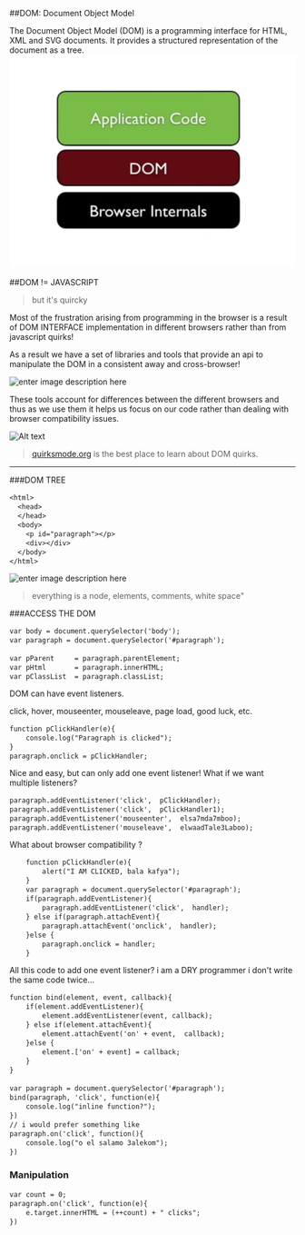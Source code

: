 ##DOM: Document Object Model

The Document Object Model (DOM) is a programming interface for HTML, XML and SVG documents. It provides a structured representation of the document as a tree.
![Alt text](./DOM-API/dom-position.png)

##DOM != JAVASCRIPT

> but it's quircky 

Most of the frustration arising from programming in the browser is a result of DOM INTERFACE implementation in different browsers rather than from javascript quirks! 

As a result we have a set of libraries and tools that provide an api to manipulate the DOM in a consistent away and cross-browser!

![enter image description here](http://ideonexus.com/wp-content/uploads/2010/02/frameworks.jpg)

These tools account for differences between the different browsers and thus as we use them it helps us focus on our code rather than dealing with browser compatibility issues.

![Alt text](./DOM-API/framework-position.png)

> [quirksmode.org](quirksmode.org) is the best place to learn about DOM quirks.

------------------------------------------------------------------

###DOM TREE
```
<html>
  <head>
  </head>
  <body>
    <p id="paragraph"></p>
    <div></div>
  </body>
</html>
```
![enter image description here](http://blog.mgechev.com/images/lightweight-ng/dom-tree.png)

>everything is a node, elements, comments, white space"

###ACCESS THE DOM

```
var body = document.querySelector('body');
var paragraph = document.querySelector('#paragraph');

var pParent 	= paragraph.parentElement;
var pHtml 		= paragraph.innerHTML;
var pClassList 	= paragraph.classList;

```

DOM can have event listeners.

click, hover, mouseenter, mouseleave, page load, good luck, etc.

```
function pClickHandler(e){
	console.log("Paragraph is clicked");
}
paragraph.onclick = pClickHandler;
```

 Nice and easy,
 but can only add one event listener!
 What if we want multiple listeners?
```
paragraph.addEventListener('click',  pClickHandler);
paragraph.addEventListener('click',  pClickHandler1);
paragraph.addEventListener('mouseenter',  elsa7mda7mboo);
paragraph.addEventListener('mouseleave',  elwaadTale3Laboo);
```

What about browser compatibility ? 

```
	function pClickHandler(e){
		alert("I AM CLICKED, bala kafya");
	}
	var paragraph = document.querySelector('#paragraph');
	if(paragraph.addEventListener){
		paragraph.addEventListener('click',  handler);
	} else if(paragraph.attachEvent){
		paragraph.attachEvent('onclick',  handler);
	}else {
		paragraph.onclick = handler;
	}
```

All this code to add one event listener?
i am a DRY programmer i don't write the same code twice...

```
function bind(element, event, callback){
	if(element.addEventListener){
		element.addEventListener(event, callback);
	} else if(element.attachEvent){
		element.attachEvent('on' + event,  callback);
	}else {
		element.['on' + event] = callback;
	}
}

var paragraph = document.querySelector('#paragraph');
bind(paragraph, 'click', function(e){
	console.log("inline function?");
})
// i would prefer something like
paragraph.on('click', function(){
	console.log("o el salamo 3alekom");
})

```

### Manipulation

```
var count = 0;
paragraph.on('click', function(e){
	e.target.innerHTML = (++count) + " clicks";
})
```

